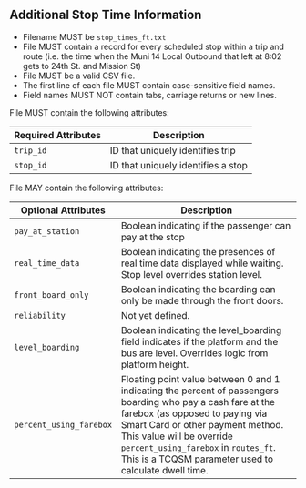 ## Additional Stop Time Information

 *  Filename MUST be `stop_times_ft.txt`
 *  File MUST contain a record for every scheduled stop within a trip and route (i.e. the time when the Muni 14 Local Outbound that left at 8:02 gets to 24th St. and Mission St)
 *  File MUST be a valid CSV file.
 *  The first line of each file MUST contain case-sensitive field names.
 *  Field names MUST NOT contain tabs, carriage returns or new lines.
 
File MUST contain the following attributes:

Required Attributes	| Description										
----------			| -------------		
`trip_id`			| ID that uniquely identifies trip
`stop_id`			| ID that uniquely identifies a stop

File MAY contain the following attributes:

Optional Attributes		| Description										
----------				| -------------		
`pay_at_station`		| Boolean indicating if the passenger can pay at the stop
`real_time_data`		| Boolean indicating the presences of real time data displayed while waiting.  Stop level overrides station level.
`front_board_only`		| Boolean indicating the boarding can only be made through the front doors. 
`reliability`			| Not yet defined.
`level_boarding`		| Boolean indicating the level_boarding field indicates if the platform and the bus are level. Overrides logic from platform height.
`percent_using_farebox` | Floating point value between 0 and 1 indicating the percent of passengers boarding who pay a cash fare at the farebox (as opposed to paying via Smart Card or other payment method. This value will be override `percent_using_farebox` in `routes_ft`.  This is a TCQSM parameter used to calculate dwell time.
